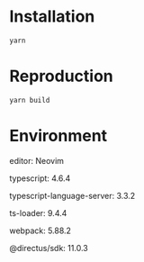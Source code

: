 # Installation

`yarn`

# Reproduction

`yarn build`

# Environment

editor: Neovim

typescript: 4.6.4

typescript-language-server: 3.3.2

ts-loader: 9.4.4

webpack: 5.88.2

@directus/sdk: 11.0.3

